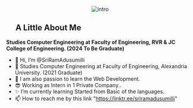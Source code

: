 <div align="Center">

![intro](https://user-images.githubusercontent.com/61102759/209456873-39b37c53-034e-44b1-b990-c55e3d894864.gif)
</div>
<h2><img width="20"> A Little About Me</h2> 






<b>Studies Computer Engineering at Faculty of Engineering, RVR & JC College of Engineering. (2024 To Be Graduate)</b>







- 👋 Hi, I’m @SriRamAdusumilli
- 👀 Studies Computer Engineering at Faculty of Engineering, Alexandria University. (2021 Graduate)
- 💖 I am also passion to learn the Web Development.
- 😎 Working as Intern in 1 Private Company..
- ✨ I’m currently learning Started from Basic of the languages.
- 📫 How to reach me by this link "https://linktr.ee/sriramadusumilli"

<!---
SriRamAdusumilli/SriRamAdusumilli is a ✨ special ✨ repository because its `README.md` (this file) appears on your GitHub profile.
You can click the Preview link to take a look at your changes.
--->



